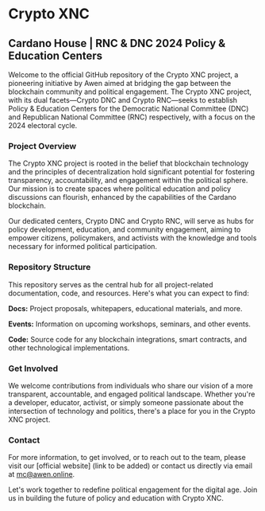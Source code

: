 # Crypto XNC
## Cardano House | RNC & DNC 2024 Policy & Education Centers

Welcome to the official GitHub repository of the Crypto XNC project, a pioneering initiative by Awen aimed at bridging the gap between the blockchain community and political engagement. The Crypto XNC project, with its dual facets—Crypto DNC and Crypto RNC—seeks to establish Policy & Education Centers for the Democratic National Committee (DNC) and Republican National Committee (RNC) respectively, with a focus on the 2024 electoral cycle.

### Project Overview
The Crypto XNC project is rooted in the belief that blockchain technology and the principles of decentralization hold significant potential for fostering transparency, accountability, and engagement within the political sphere. Our mission is to create spaces where political education and policy discussions can flourish, enhanced by the capabilities of the Cardano blockchain.

Our dedicated centers, Crypto DNC and Crypto RNC, will serve as hubs for policy development, education, and community engagement, aiming to empower citizens, policymakers, and activists with the knowledge and tools necessary for informed political participation.

### Repository Structure
This repository serves as the central hub for all project-related documentation, code, and resources. Here's what you can expect to find:

**Docs:** Project proposals, whitepapers, educational materials, and more.

**Events:** Information on upcoming workshops, seminars, and other events.

**Code:** Source code for any blockchain integrations, smart contracts, and other technological implementations.

### Get Involved
We welcome contributions from individuals who share our vision of a more transparent, accountable, and engaged political landscape. Whether you're a developer, educator, activist, or simply someone passionate about the intersection of technology and politics, there's a place for you in the Crypto XNC project.

### Contact
For more information, to get involved, or to reach out to the team, please visit our [official website] (link to be added) or contact us directly via email at mc@awen.online.

Let's work together to redefine political engagement for the digital age. Join us in building the future of policy and education with Crypto XNC.
